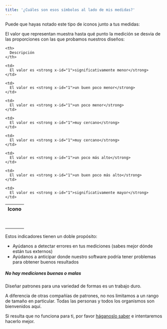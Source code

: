 ```yaml
---
title: '¿Cuáles son esos símbolos al lado de mis medidas?'
---
```


Puede que hayas notado este tipo de iconos junto a tus medidas:
<Gauge val={0} theme='light' />

El valor que representan muestra hasta qué punto la medición se desvia de las proporciones con las que probamos nuestros diseños:

<table spaces-before="0">
  <tr>
    <th>
      Icono
    </th>
    
    <th>
      Descripción
    </th>
  </tr>
  
  <tr>
    <td>
      <Gauge val={-6} theme='light' />
    </td>
    
    <td>
      El valor es <strong x-id="1">significativamente menor</strong>
    </td>
  </tr>
  
  <tr>
    <td>
      <Gauge val={-4} theme='light' />
    </td>
    
    <td>
      El valor es <strong x-id="1">un buen poco menor</strong>
    </td>
  </tr>
  
  <tr>
    <td>
      <Gauge val={-2} theme='light' />
    </td>
    
    <td>
      El valor es <strong x-id="1">un poco menor</strong>
    </td>
  </tr>
  
  <tr>
    <td>
      <Gauge val={-1} theme='light' />
    </td>
    
    <td>
      El valor es <strong x-id="1">muy cercano</strong>
    </td>
  </tr>
  
  <tr>
    <td>
      <Gauge val={1} theme='light' />
    </td>
    
    <td>
      El valor es <strong x-id="1">muy cercano</strong>
    </td>
  </tr>
  
  <tr>
    <td>
      <Gauge val={2} theme='light' />
    </td>
    
    <td>
      El valor es <strong x-id="1">un poco más alto</strong>
    </td>
  </tr>
  
  <tr>
    <td>
      <Gauge val={4} theme='light' />
    </td>
    
    <td>
      El valor es <strong x-id="1">un buen poco más alto</strong>
    </td>
  </tr>
  
  <tr>
    <td>
      <Gauge val={6} theme='light' />
    </td>
    
    <td>
      El valor es <strong x-id="1">significativamente mayor</strong>
    </td>
  </tr>
</table>


Estos indicadores tienen un doble propósito:

 - Ayúdanos a detectar errores en tus mediciones (sabes mejor dónde están tus externos)
 - Ayúdanos a anticipar donde nuestro software podría tener problemas para obtener buenos resultados

<Note>

##### No hay mediciones buenas o malas

Diseñar patrones para una variedad de formas es un trabajo duro.

A diferencia de otras compañías de patrones, no nos limitamos a un rango de tamaño en particular.
Todas las personas y todos los organismos son bienvenidos aquí.

Si resulta que no funciona para ti, por favor [háganoslo saber](https://discord.freesewing.org/) e intentaremos hacerlo mejor.

</Note>
